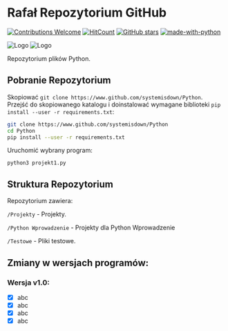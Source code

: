 # Rafał Repozytorium GitHub

[![Contributions Welcome](https://img.shields.io/badge/contributions-welcome-brightgreen.svg?style=round)](https://github.com/systemisdown/Python/issues)
[![HitCount](http://hits.dwyl.com/systemisdown/Python.svg)](http://hits.dwyl.com/systemisdown/Python)
[![GitHub stars](https://img.shields.io/github/systemisdown/Python.svg?style=social&label=Star&maxAge=2592000)](https://github.com/systemisdown/Python/stargazers)
[![made-with-python](https://img.shields.io/badge/Made%20with-Python-1f425f.svg)](https://www.python.org/)


![Logo](https://github.com/systemisdown/Python/blob/main/logo2.png)
![Logo](https://github.com/systemisdown/Python/blob/main/logo1.png)

Repozytorium plików Python.


## Pobranie Repozytorium

Skopiować `git clone https://www.github.com/systemisdown/Python`. Przejść do skopiowanego katalogu i doinstalować wymagane biblioteki `pip install --user -r requirements.txt`:

```bash
git clone https://www.github.com/systemisdown/Python
cd Python
pip install --user -r requirements.txt
```

Uruchomić wybrany program:

`python3 projekt1.py`


## Struktura Repozytorium
Repozytorium zawiera:

`/Projekty` - Projekty.

`/Python Wprowadzenie` - Projekty dla Python Wprowadzenie

`/Testowe` -  Pliki testowe.  




## Zmiany w wersjach programów:

### Wersja v1.0:
- [x] abc
- [x] abc
- [x] abc
- [x] abc
